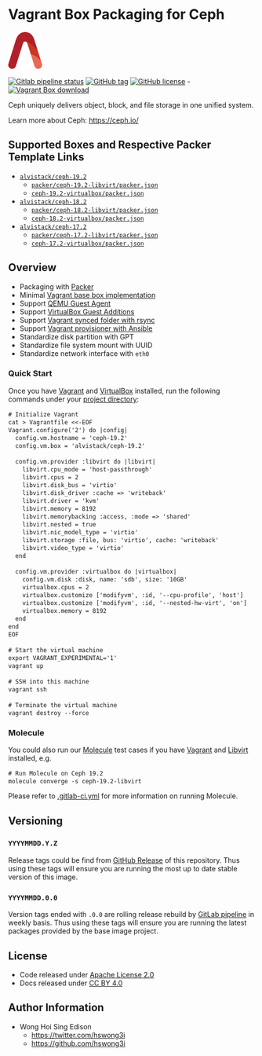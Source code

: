 # Vagrant Box Packaging for Ceph

<a href="https://alvistack.com" title="AlviStack" target="_blank"><img src="/alvistack.svg" height="75" alt="AlviStack"></a>

[![Gitlab pipeline
status](https://img.shields.io/gitlab/pipeline/alvistack/vagrant-ceph/master)](https://gitlab.com/alvistack/vagrant-ceph/-/pipelines)
[![GitHub
tag](https://img.shields.io/github/tag/alvistack/vagrant-ceph.svg)](https://github.com/alvistack/vagrant-ceph/tags)
[![GitHub
license](https://img.shields.io/github/license/alvistack/vagrant-ceph.svg)](https://github.com/alvistack/vagrant-ceph/blob/master/LICENSE)
-[![Vagrant Box
download](https://img.shields.io/badge/dynamic/json?label=alvistack%2Fceph-19.2&query=%24.boxes%5B%3A1%5D.downloads&url=https%3A%2F%2Fapp.vagrantup.com%2Fapi%2Fv1%2Fsearch%3Fq%3Dalvistack%2Fceph-19.2)](https://app.vagrantup.com/alvistack/boxes/ceph-19.2)

Ceph uniquely delivers object, block, and file storage in one unified
system.

Learn more about Ceph: <https://ceph.io/>

## Supported Boxes and Respective Packer Template Links

- [`alvistack/ceph-19.2`](https://app.vagrantup.com/alvistack/boxes/ceph-19.2)
  - [`packer/ceph-19.2-libvirt/packer.json`](https://github.com/alvistack/vagrant-ceph/blob/master/packer/ceph-19.2-libvirt/packer.json)
  - [`ceph-19.2-virtualbox/packer.json`](https://github.com/alvistack/vagrant-ceph/blob/master/packer/ceph-19.2-virtualbox/packer.json)
- [`alvistack/ceph-18.2`](https://app.vagrantup.com/alvistack/boxes/ceph-18.2)
  - [`packer/ceph-18.2-libvirt/packer.json`](https://github.com/alvistack/vagrant-ceph/blob/master/packer/ceph-18.2-libvirt/packer.json)
  - [`ceph-18.2-virtualbox/packer.json`](https://github.com/alvistack/vagrant-ceph/blob/master/packer/ceph-18.2-virtualbox/packer.json)
- [`alvistack/ceph-17.2`](https://app.vagrantup.com/alvistack/boxes/ceph-17.2)
  - [`packer/ceph-17.2-libvirt/packer.json`](https://github.com/alvistack/vagrant-ceph/blob/master/packer/ceph-17.2-libvirt/packer.json)
  - [`ceph-17.2-virtualbox/packer.json`](https://github.com/alvistack/vagrant-ceph/blob/master/packer/ceph-17.2-virtualbox/packer.json)

## Overview

- Packaging with [Packer](https://www.packer.io/)
- Minimal [Vagrant base box
  implementation](https://www.vagrantup.com/docs/boxes/base)
- Support [QEMU Guest
  Agent](https://wiki.qemu.org/Features/GuestAgent)
- Support [VirtualBox Guest
  Additions](https://www.virtualbox.org/manual/ch04.html)
- Support [Vagrant synced folder with
  rsync](https://www.vagrantup.com/docs/synced-folders/rsync)
- Support [Vagrant provisioner with
  Ansible](https://www.vagrantup.com/docs/provisioning/ansible)
- Standardize disk partition with GPT
- Standardize file system mount with UUID
- Standardize network interface with `eth0`

### Quick Start

Once you have [Vagrant](https://www.vagrantup.com/docs/installation) and
[VirtualBox](https://www.virtualbox.org/) installed, run the following
commands under your [project
directory](https://learn.hashicorp.com/tutorials/vagrant/getting-started-project-setup?in=vagrant/getting-started):

    # Initialize Vagrant
    cat > Vagrantfile <<-EOF
    Vagrant.configure('2') do |config|
      config.vm.hostname = 'ceph-19.2'
      config.vm.box = 'alvistack/ceph-19.2'

      config.vm.provider :libvirt do |libvirt|
        libvirt.cpu_mode = 'host-passthrough'
        libvirt.cpus = 2
        libvirt.disk_bus = 'virtio'
        libvirt.disk_driver :cache => 'writeback'
        libvirt.driver = 'kvm'
        libvirt.memory = 8192
        libvirt.memorybacking :access, :mode => 'shared'
        libvirt.nested = true
        libvirt.nic_model_type = 'virtio'
        libvirt.storage :file, bus: 'virtio', cache: 'writeback'
        libvirt.video_type = 'virtio'
      end

      config.vm.provider :virtualbox do |virtualbox|
        config.vm.disk :disk, name: 'sdb', size: '10GB'
        virtualbox.cpus = 2
        virtualbox.customize ['modifyvm', :id, '--cpu-profile', 'host']
        virtualbox.customize ['modifyvm', :id, '--nested-hw-virt', 'on']
        virtualbox.memory = 8192
      end
    end
    EOF

    # Start the virtual machine
    export VAGRANT_EXPERIMENTAL='1'
    vagrant up

    # SSH into this machine
    vagrant ssh

    # Terminate the virtual machine
    vagrant destroy --force

### Molecule

You could also run our
[Molecule](https://molecule.readthedocs.io/en/stable/) test cases if you
have [Vagrant](https://www.vagrantup.com/) and
[Libvirt](https://libvirt.org/) installed, e.g.

    # Run Molecule on Ceph 19.2
    molecule converge -s ceph-19.2-libvirt

Please refer to [.gitlab-ci.yml](.gitlab-ci.yml) for more information on
running Molecule.

## Versioning

### `YYYYMMDD.Y.Z`

Release tags could be find from [GitHub
Release](https://github.com/alvistack/vagrant-ceph/tags) of this
repository. Thus using these tags will ensure you are running the most
up to date stable version of this image.

### `YYYYMMDD.0.0`

Version tags ended with `.0.0` are rolling release rebuild by [GitLab
pipeline](https://gitlab.com/alvistack/vagrant-ceph/-/pipelines) in
weekly basis. Thus using these tags will ensure you are running the
latest packages provided by the base image project.

## License

- Code released under [Apache License 2.0](LICENSE)
- Docs released under [CC BY
  4.0](http://creativecommons.org/licenses/by/4.0/)

## Author Information

- Wong Hoi Sing Edison
  - <https://twitter.com/hswong3i>
  - <https://github.com/hswong3i>
